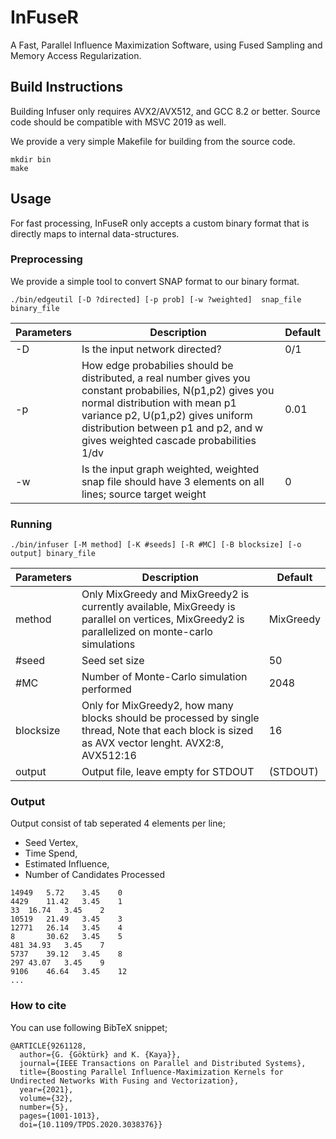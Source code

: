 # InFuseR

A Fast, Parallel Influence Maximization Software, using Fused Sampling and Memory Access Regularization.

## Build Instructions
Building Infuser only requires AVX2/AVX512, and GCC 8.2 or better. Source code should be compatible with MSVC 2019 as well.

We provide a very simple Makefile for building from the source code.
```
mkdir bin
make
```

## Usage

For fast processing, InFuseR only accepts a custom binary format that is directly maps to internal data-structures.

### Preprocessing 

We provide a simple tool to convert SNAP format to our binary format.
```
./bin/edgeutil [-D ?directed] [-p prob] [-w ?weighted]  snap_file binary_file
```
| Parameters |Description|  Default | 
|------------|-----| ---------|
| -D        | Is the input network directed? | 0/1                           | 1
| -p        | How edge probabilies should be distributed, a real number gives you constant probabilies, N(p1,p2) gives you normal distribution with mean p1 variance p2, U(p1,p2) gives uniform distribution between p1 and p2, and w gives weighted cascade probabilities 1/dv  | 0.01  
| -w        | Is the input graph weighted, weighted snap file should have 3 elements on all lines; source target weight  | 0

### Running


```
./bin/infuser [-M method] [-K #seeds] [-R #MC] [-B blocksize] [-o output] binary_file
```
| Parameters |Description|  Default | 
|------------|-----| ---------|
| method | Only MixGreedy and MixGreedy2 is currently available, MixGreedy is parallel on vertices, MixGreedy2 is parallelized on monte-carlo simulations| MixGreedy|
| #seed | Seed set size | 50|
| #MC   | Number of Monte-Carlo simulation performed | 2048 | 
| blocksize | Only for MixGreedy2, how many blocks should be processed by single thread, Note that each block is sized as AVX vector lenght. AVX2:8, AVX512:16 | 16
| output | Output file, leave empty for STDOUT | <empty> (STDOUT)|

### Output

Output consist of tab seperated 4 elements per line; 
* Seed Vertex, 
* Time Spend, 
* Estimated Influence, 
* Number of Candidates Processed    
```
14949	5.72	3.45	0
4429	11.42	3.45	1
33	16.74	3.45	2
10519	21.49	3.45	3
12771	26.14	3.45	4
8       30.62	3.45	5
481	34.93	3.45	7
5737	39.12	3.45	8
297	43.07	3.45	9
9106	46.64	3.45	12
...
```
### How to cite

You can use following BibTeX snippet;

```
@ARTICLE{9261128,
  author={G. {Göktürk} and K. {Kaya}},
  journal={IEEE Transactions on Parallel and Distributed Systems}, 
  title={Boosting Parallel Influence-Maximization Kernels for Undirected Networks With Fusing and Vectorization}, 
  year={2021},
  volume={32},
  number={5},
  pages={1001-1013},
  doi={10.1109/TPDS.2020.3038376}}
```
